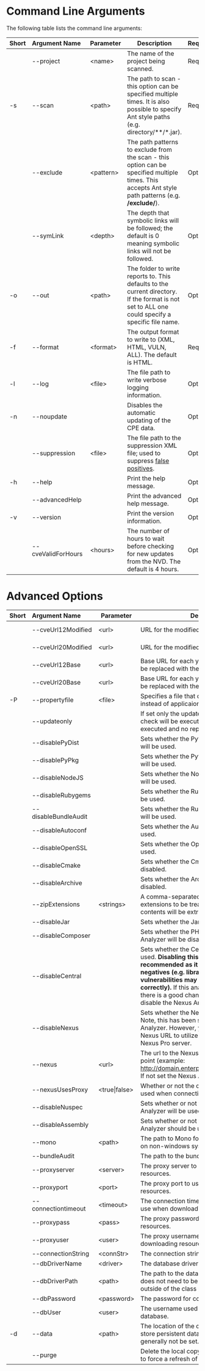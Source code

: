 Command Line Arguments
======================

The following table lists the command line arguments:

Short  | Argument&nbsp;Name&nbsp;&nbsp; | Parameter       | Description | Requirement
-------|-----------------------|-----------------|-------------|------------
       | \-\-project           | \<name\>        | The name of the project being scanned. | Required
 \-s   | \-\-scan              | \<path\>        | The path to scan \- this option can be specified multiple times. It is also possible to specify Ant style paths (e.g. directory/**/*.jar). | Required
       | \-\-exclude           | \<pattern\>     | The path patterns to exclude from the scan \- this option can be specified multiple times. This accepts Ant style path patterns (e.g. **/exclude/**). | Optional
       | \-\-symLink           | \<depth\>       | The depth that symbolic links will be followed; the default is 0 meaning symbolic links will not be followed. | Optional
 \-o   | \-\-out               | \<path\>        | The folder to write reports to. This defaults to the current directory. If the format is not set to ALL one could specify a specific file name. | Optional
 \-f   | \-\-format            | \<format\>      | The output format to write to (XML, HTML, VULN, ALL). The default is HTML. | Required
 \-l   | \-\-log               | \<file\>        | The file path to write verbose logging information. | Optional
 \-n   | \-\-noupdate          |                 | Disables the automatic updating of the CPE data. | Optional
       | \-\-suppression       | \<file\>        | The file path to the suppression XML file; used to suppress [false positives](../general/suppression.html). | Optional
 \-h   | \-\-help              |                 | Print the help message. | Optional
       | \-\-advancedHelp      |                 | Print the advanced help message. | Optional
 \-v   | \-\-version           |                 | Print the version information. | Optional
       | \-\-cveValidForHours  | \<hours\>       | The number of hours to wait before checking for new updates from the NVD. The default is 4 hours. | Optional


Advanced Options
================
Short  | Argument&nbsp;Name&nbsp;&nbsp;&nbsp;&nbsp;&nbsp;&nbsp;&nbsp; | Parameter | Description                                     | Default&nbsp;Value
-------|-----------------------|-----------------|----------------------------------------------------------------------------------|-------------------
       | \-\-cveUrl12Modified  | \<url\>         | URL for the modified CVE 1.2                                                     | https://nvd.nist.gov/download/nvdcve-Modified.xml.gz
       | \-\-cveUrl20Modified  | \<url\>         | URL for the modified CVE 2.0                                                     | https://nvd.nist.gov/feeds/xml/cve/nvdcve-2.0-Modified.xml.gz
       | \-\-cveUrl12Base      | \<url\>         | Base URL for each year's CVE 1.2, the %d will be replaced with the year          | https://nvd.nist.gov/download/nvdcve-%d.xml.gz
       | \-\-cveUrl20Base      | \<url\>         | Base URL for each year's CVE 2.0, the %d will be replaced with the year          | https://nvd.nist.gov/feeds/xml/cve/nvdcve-2.0-%d.xml.gz
 \-P   | \-\-propertyfile      | \<file\>        | Specifies a file that contains properties to use instead of applicaion defaults. | &nbsp;
       | \-\-updateonly        |                 | If set only the update phase of dependency-check will be executed; no scan will be executed and no report will be generated. | &nbsp;
       | \-\-disablePyDist     |                 | Sets whether the Python Distribution Analyzer will be used.                      | false
       | \-\-disablePyPkg      |                 | Sets whether the Python Package Analyzer will be used.                           | false
       | \-\-disableNodeJS     |                 | Sets whether the Node.js Package Analyzer will be used.                          | false
       | \-\-disableRubygems   |                 | Sets whether the Ruby Gemspec Analyzer will be used.                             | false
       | \-\-disableBundleAudit |               | Sets whether the Ruby Bundler Audit Analyzer will be used.                             | false
       | \-\-disableAutoconf   |                 | Sets whether the Autoconf Analyzer will be used.                                 | false
       | \-\-disableOpenSSL    |                 | Sets whether the OpenSSL Analyzer will be used.                                  | false
       | \-\-disableCmake      |                 | Sets whether the Cmake Analyzer will be disabled.                                | false
       | \-\-disableArchive    |                 | Sets whether the Archive Analyzer will be disabled.                              | false
       | \-\-zipExtensions     | \<strings\>     | A comma-separated list of additional file extensions to be treated like a ZIP file, the contents will be extracted and analyzed. | &nbsp;
       | \-\-disableJar        |                 | Sets whether the Jar Analyzer will be disabled.                                  | false
       | \-\-disableComposer   |                 | Sets whether the PHP Composer Lock File Analyzer will be disabled.               | false
       | \-\-disableCentral    |                 | Sets whether the Central Analyzer will be used. **Disabling this analyzer is not recommended as it could lead to false negatives (e.g. libraries that have vulnerabilities may not be reported correctly).** If this analyzer is being disabled there is a good chance you also want to disable the Nexus Analyzer. | false
       | \-\-disableNexus      |                 | Sets whether the Nexus Analyzer will be used. Note, this has been superceded by the Central Analyzer. However, you can configure the Nexus URL to utilize an internally hosted Nexus Pro server. | false
       | \-\-nexus             | \<url\>         | The url to the Nexus Server's web service end point (example: http://domain.enterprise/nexus/service/local/). If not set the Nexus Analyzer will be disabled. | &nbsp;
       | \-\-nexusUsesProxy    | \<true\|false\> | Whether or not the defined proxy should be used when connecting to Nexus.        | true
       | \-\-disableNuspec     |                 | Sets whether or not the .NET Nuget Nuspec Analyzer will be used.                 | false
       | \-\-disableAssembly   |                 | Sets whether or not the .NET Assembly Analyzer should be used.                   | false
       | \-\-mono              | \<path\>        | The path to Mono for .NET Assembly analysis on non-windows systems.              | &nbsp;
       | \-\-bundleAudit       |                 | The path to the bundle-audit executable. | &nbsp;
       | \-\-proxyserver       | \<server\>      | The proxy server to use when downloading resources.                              | &nbsp;
       | \-\-proxyport         | \<port\>        | The proxy port to use when downloading resources.                                | &nbsp;
       | \-\-connectiontimeout | \<timeout\>     | The connection timeout (in milliseconds) to use when downloading resources.      | &nbsp;
       | \-\-proxypass         | \<pass\>        | The proxy password to use when downloading resources.                            | &nbsp;
       | \-\-proxyuser         | \<user\>        | The proxy username to use when downloading resources.                            | &nbsp;
       | \-\-connectionString  | \<connStr\>     | The connection string to the database.                                           | &nbsp;
       | \-\-dbDriverName      | \<driver\>      | The database driver name.                                                        | &nbsp;
       | \-\-dbDriverPath      | \<path\>        | The path to the database driver; note, this does not need to be set unless the JAR is outside of the class path. | &nbsp;
       | \-\-dbPassword        | \<password\>    | The password for connecting to the database.                                     | &nbsp;
       | \-\-dbUser            | \<user\>        | The username used to connect to the database.                                    | &nbsp;
 \-d   | \-\-data              | \<path\>        | The location of the data directory used to store persistent data. This option should generally not be set. | &nbsp;
       | \-\-purge             |                 | Delete the local copy of the NVD. This is used to force a refresh of the data.   | &nbsp;
